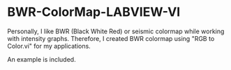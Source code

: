 # BWR-ColorMap-LABVIEW-VI
Personally, I like BWR (Black White Red) or seismic colormap while working with intensity graphs. Therefore, I created BWR colormap using "RGB to Color.vi" for my applications.   

An example is included.
